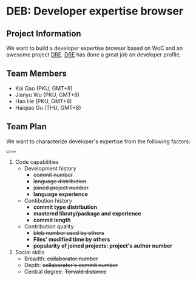 # DEB: Developer expertise browser

## Project Information
We want to build a developer expertise browser based on WoC and an awesome project [DRE](https://github.com/ssc-oscar/DRE). [DRE](https://github.com/ssc-oscar/DRE) has done a great job on developer profile. 

## Team Members
- Kai Gao (PKU, GMT+8)
- Jianyu Wu (PKU, GMT+8)
- Hao He (PKU, GMT+8)
- Haiqiao Gu (THU, GMT+8)

## Team Plan
We want to characterize developer's expertise from the following factors:

<img src="/Users/kaigao/Desktop/Developer_expertise_browser/img/chart1.png" alt="chart" style="zoom:50%;" />

1. Code capabilities
    - Development history
    	- ~~commit number~~
    	- ~~language distribution~~
    	- ~~joined project number~~
    	- **language experience**
    - Contibution history
    	- **commit type distribution**
    	- **mastered libraty/package and experience**
    	- **commit length**
    - Contribution quality
    	- ~~blob number used by others~~
    	- **Files' modified time by others**
    	- **popularity of joined projects: project's author number**
2. Social skills
    - Breadth: ~~collaborator number~~
    - Depth: ~~collaborator's commit number~~
    - Central degree: ~~Torvald distance~~

